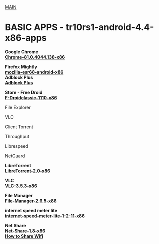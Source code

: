<a href="https://github.com/jesusgarcia149/tr10rs1-android-4.4-x86-support/tree/main">
 MAIN
</a>

# BASIC APPS - tr10rs1-android-4.4-x86-apps
<b>Google Chrome</b></br>
<a href="https://apkgold.es/download?file_id=1753878/chrome">
 <b>Chrome-81.0.4044.138-x86</b>
</a>

<b>Firefox Mightly</b></br>
<a href="https://ftp.mozilla.org/pub/mobile/nightly/latest-mozilla-esr68-android-x86/">
 <b>mozilla-esr68-android-x86</b>
</a>
</br>
<b>Adblock Plus</b></br>
<a href="https://addons.mozilla.org/es/firefox/addon/adblock-plus/">
 <b>Adblock Plus</b>
</a>


<b>Store - Free Droid</b></br>
<a href="https://f-droid.org/repo/eu.bubu1.fdroidclassic_1110.apk">
 <b>F-Droidclassic-1110-x86</b>
</a>

<p>File Explorer</p>
<p>VLC</p>
<p>Client Torrent</p>
<p>Throughput</p>
<p>Librespeed</p>
<p>NetGuard</p>

<b>LibreTorrent</b></br>
<a href="https://www.apkmirror.com/wp-content/themes/APKMirror/download.php?id=1060399&key=940030a42fe78cd322489e84994b8f200ae850a3">
 <b>LibreTorrent-2.0-x86</b>
</a> 

<b>VLC</b></br>
<a href="https://apkgold.es/download?file_id=2367974/vlc-for-android">
 <b>VLC-3.5.3-x86</b>
</a>
<br> 

<b>File Manager</b></br>
<a href="https://apkgold.es/download?file_id=1743000/file-manager11">
 <b>File-Manager-2.6.5-x86</b>
</a>
<br> 

<b>internet speed meter lite</b></br>
<a href="https://www.apkmirror.com/apk/dynamicapps/internet-speed-meter-lite/internet-speed-meter-lite-1-2-11-release/internet-speed-meter-lite-1-2-11-android-apk-download/download/?key=f005789f0aa50085403a63944d6a6e7a18daacaf">
 <b>internet-speed-meter-lite-1-2-11-x86</b>
</a>
<br> 

<b>Net Share</b></br>
<a href="https://apkcombo.com/es/net-share-extend-a-wifi-network-to-all-devices/com.everyoneisaware.netshare/download/apk">
 <b>Net-Share-1.8-x86</b>
</a>
<br> 
<a href="https://www.youtube.com/watch?v=pnBFvVv2jBc">
 <b>How to Share Wifi</b>
</a>
<br> 
